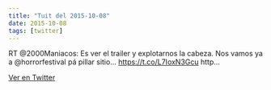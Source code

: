 ```yaml
---
title: "Tuit del 2015-10-08"
date: 2015-10-08
tags: [twitter]
---
```


RT @2000Maniacos: Es ver el trailer y explotarnos la cabeza. Nos vamos ya a @horrorfestival pá pillar sitio... https://t.co/L7IoxN3Gcu http…



[Ver en Twitter](https://twitter.com/i/web/status/652225049114619905)
